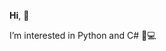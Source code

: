 **Hi**, 👋

I’m interested in Python and C# 👀💻


<!---
Ninorp/Ninorp is a ✨ special ✨ repository because its `README.md` (this file) appears on your GitHub profile.
You can click the Preview link to take a look at your changes.
--->
